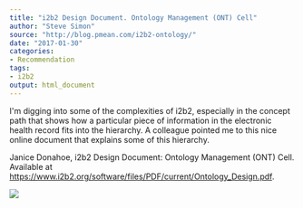 ```yaml
---
title: "i2b2 Design Document. Ontology Management (ONT) Cell"
author: "Steve Simon"
source: "http://blog.pmean.com/i2b2-ontology/"
date: "2017-01-30"
categories:
- Recommendation
tags:
- i2b2
output: html_document
---
```


I'm digging into some of the complexities of i2b2, especially in the
concept path that shows how a particular piece of information in the
electronic health record fits into the hierarchy. A colleague pointed me
to this nice online document that explains some of this
hierarchy.

<!---More--->

Janice Donahoe, i2b2 Design Document: Ontology Management (ONT) Cell.
Available at
<https://www.i2b2.org/software/files/PDF/current/Ontology_Design.pdf>.

![](http://www.pmean.com/new-images/17/i2b2-ontology01.png)




